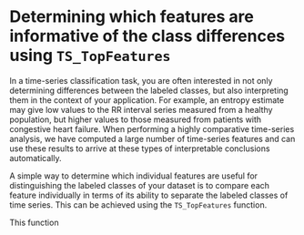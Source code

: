 # Determining which features are informative of the class differences using `TS_TopFeatures`

In a time-series classification task, you are often interested in not only determining differences between the labeled classes, but also interpreting them in the context of your application.
For example, an entropy estimate may give low values to the RR interval series measured from a healthy population, but higher values to those measured from patients with congestive heart failure.
When performing a highly comparative time-series analysis, we have computed a large number of time-series features and can use these results to arrive at these types of interpretable conclusions automatically.

A simple way to determine which individual features are useful for distinguishing the labeled classes of your dataset is to compare each feature individually in terms of its ability to separate the labeled classes of time series.
This can be achieved using the `TS_TopFeatures` function.

This function
